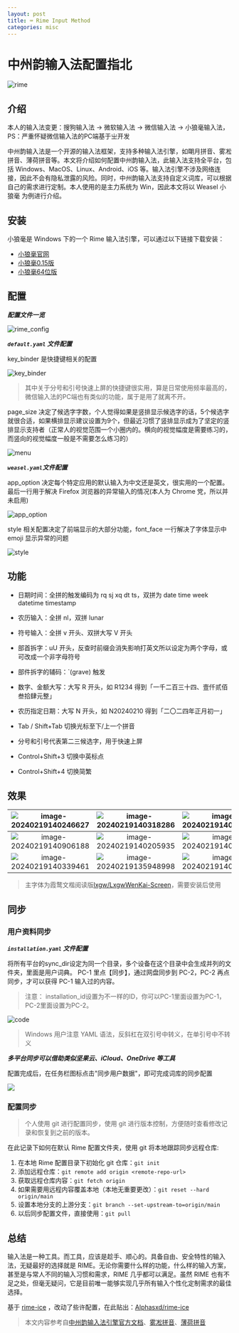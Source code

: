```yaml
---
layout: post
title: ⌨️ Rime Input Method
categories: misc
---
```


# 中州韵输入法配置指北
![rime](https://pub-1f7966b8d1aa419d8595fea40c064c5c.r2.dev/2025/01/054f962a081fc3dc1d59595bf939c5fb.png)

## 介绍

本人的输入法变更：搜狗输入法 -> 微软输入法 -> 微信输入法 -> 小狼毫输入法，PS：严重怀疑微信输入法的PC端基于㞢开发

中州韵输入法是一个开源的输入法框架，支持多种输入法引擎，如朙月拼音、雾凇拼音、薄荷拼音等。本文将介绍如何配置中州韵输入法，此输入法支持全平台，包括 Windows、MacOS、Linux、Android、iOS 等。输入法引擎不涉及网络连接，因此不会有隐私泄露的风险。同时，中州韵输入法支持自定义词库，可以根据自己的需求进行定制。本人使用的是主力系统为 Win，因此本文将以 Weasel 小狼毫 为例进行介绍。

## 安装
小狼毫是 Windows 下的一个 Rime 输入法引擎，可以通过以下链接下载安装：
- [小狼毫官网](https://github.com/rime/weasel)
- [小狼毫0.15版](https://github.com/fxliang/weasel)
- [小狼毫64位版](https://github.com/Techince/weasel)

## 配置

***配置文件一览***

![rime_config](https://pub-1f7966b8d1aa419d8595fea40c064c5c.r2.dev/2025/01/792130bad715e0bd91fe2cbcc487ff02.png)

***`default.yaml` 文件配置***

key_binder 是快捷键相关的配置

![key_binder](https://pub-1f7966b8d1aa419d8595fea40c064c5c.r2.dev/2025/01/8f5fcb3ccc26ec6a7cb5c098817dee33.png)

> 其中关于分号和引号快速上屏的快捷键很实用，算是日常使用频率最高的，微信输入法的PC端也有类似的功能，属于是用了就离不开。

page_size 决定了候选字字数，个人觉得如果是竖排显示候选字的话，5个候选字就很合适，如果横排显示建议设置为9个，但最近习惯了竖排显示成为了坚定的竖排显示支持者（正常人的视觉范围一个小圈内的。横向的视觉幅度是需要练习的，而竖向的视觉幅度一般是不需要怎么练习的）

![menu](https://pub-1f7966b8d1aa419d8595fea40c064c5c.r2.dev/2025/01/ca250de1f7ac53121451ec6eb39539cd.png)

***`weasel.yaml`文件配置***

app_option 决定每个特定应用的默认输入为中文还是英文，很实用的一个配置。最后一行用于解决 Firefox 浏览器的异常输入的情况(本人为 Chrome 党，所以并未启用)

![app_option](https://pub-1f7966b8d1aa419d8595fea40c064c5c.r2.dev/2025/01/8ff3e93647301aaecafbb2094b923405.png)

style 相关配置决定了前端显示的大部分功能，font_face 一行解决了字体显示中 emoji 显示异常的问题

![style](https://pub-1f7966b8d1aa419d8595fea40c064c5c.r2.dev/2025/01/2e6e73c5791b418fa06f4e44b4806f66.png)


## 功能
- 日期时间：全拼的触发编码为 rq sj xq dt ts，双拼为 date time week datetime timestamp

- 农历输入：全拼 nl，双拼 lunar

- 符号输入：全拼 v 开头、双拼大写 V 开头

- 部首拆字：uU 开头，反查时前缀会消失影响打英文所以设定为两个字母，或可改成一个非字母符号

- 部件拆字的辅码：`(grave) 触发

- 数字、金额大写：大写 R 开头，如 R1234 得到「一千二百三十四、壹仟贰佰叁拾肆元整」

- 农历指定日期：大写 N 开头，如 N20240210 得到「二〇二四年正月初一」

- Tab / Shift+Tab 切换光标至下/上一个拼音

- 分号和引号代表第二三候选字，用于快速上屏

- Control+Shift+3 切换中英标点

- Control+Shift+4 切换简繁

## 效果

| ![image-20240219140246627](https://pub-1f7966b8d1aa419d8595fea40c064c5c.r2.dev/2025/01/f47f767ca3316ae0557235611e4e7a55.png) | ![image-20240219140318286](https://pub-1f7966b8d1aa419d8595fea40c064c5c.r2.dev/2025/01/78966984e1c4b36a4e900ae1e3927751.png) | ![image-20240219140119457](https://pub-1f7966b8d1aa419d8595fea40c064c5c.r2.dev/2025/01/7e9c3b74f0b88362772f18a5326be4b5.png) |
| :----------------------------------------------------------: | :----------------------------------------------------------: | :----------------------------------------------------------: |
| ![image-20240219140906188](https://pub-1f7966b8d1aa419d8595fea40c064c5c.r2.dev/2025/01/a1a051110e7e36482a12682b37c68f09.png) | ![image-20240219140205935](https://pub-1f7966b8d1aa419d8595fea40c064c5c.r2.dev/2025/01/0d2232ebc27ba1ccda3a429298e80bc5.png) | ![image-20240219140505233](https://pub-1f7966b8d1aa419d8595fea40c064c5c.r2.dev/2025/01/45249087e089bc3483622d59eeeb4605.png) |
| ![image-20240219140339461](https://pub-1f7966b8d1aa419d8595fea40c064c5c.r2.dev/2025/01/00fe2d844f65368088225f5e29b4f47b.png) | ![image-20240219135948998](https://pub-1f7966b8d1aa419d8595fea40c064c5c.r2.dev/2025/01/5a110eb9b92c2da38f9647edf39b05a8.png) | ![image-20240219140403942](https://pub-1f7966b8d1aa419d8595fea40c064c5c.r2.dev/2025/01/7ad0c713c70f930c3d4e6c0bdbb98561.png) |

> 主字体为霞鹜文楷阅读版[lxgw/LxgwWenKai-Screen](https://github.com/lxgw/LxgwWenKai-Screen)，需要安装后使用

## 同步

### 用户资料同步

***`installation.yaml` 文件配置***

将所有平台的sync_dir设定为同一个目录，多个设备在这个目录中会生成并列的文件夹，里面是用户词典。
PC-1 里点【同步】，通过网盘同步到 PC-2，PC-2 再点同步，才可以获得 PC-1 输入过的内容。

> 注意： installation_id设置为不一样的ID，你可以PC-1里面设置为PC-1，PC-2里面设置为PC-2。

  ![code](https://pub-1f7966b8d1aa419d8595fea40c064c5c.r2.dev/2025/01/28fc5ba23d1bed5333c7177da61af7f7.png)

  > Windows 用户注意 YAML 语法，反斜杠在双引号中转义，在单引号中不转义

***多平台同步可以借助类似坚果云、iCloud、OneDrive 等工具***

配置完成后，在任务栏图标点击"同步用户数据"，即可完成词库的同步配置

![](https://pub-1f7966b8d1aa419d8595fea40c064c5c.r2.dev/2025/05/6d9639f915629e1259f55fba4ba071e0.png)

### 配置同步

> 个人使用 git 进行配置同步，使用 git 进行版本控制，方便随时查看修改记录和恢复到之前的版本。

在此记录下如何在默认 Rime 配置文件夹，使用 git 将本地跟踪同步远程仓库:

1. 在本地 Rime 配置目录下初始化 git 仓库：`git init`
2. 添加远程仓库：`git remote add origin <remote-repo-url>`
3. 获取远程仓库内容：`git fetch origin`
4. 如果需要用远程内容覆盖本地（本地无重要更改）：`git reset --hard origin/main`
5. 设置本地分支的上游分支：`git branch --set-upstream-to=origin/main`
6. 以后同步配置文件，直接使用：`git pull`

## 总结

输入法是一种工具。而工具，应该是趁手、顺心的。具备自由、安全特性的输入法，无疑最好的选择就是 RIME。无论你需要什么样的功能，什么样的输入方案，甚至是与常人不同的输入习惯和需求，RIME 几乎都可以满足。虽然 RIME 也有不足之处，但毫无疑问，它是目前唯一能够实现几乎所有输入个性化定制需求的最佳选择。

基于 [rime-ice](https://github.com/iDvel/rime-ice) ，改动了些许配置，在此贴出：[Alphasxd/rime-ice](https://github.com/Alphasxd/rime-ice)

> 本文内容参考自[中州韵输入法引擎官方文档](https://rime.im/docs/)、[雾凇拼音](https://dvel.me/posts/rime-ice/)、[薄荷拼音](https://www.mintimate.cc/)

